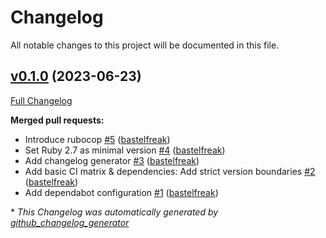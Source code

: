 # Changelog

All notable changes to this project will be documented in this file.

## [v0.1.0](https://github.com/betadots/smart_proxy_hdm/tree/v0.1.0) (2023-06-23)

[Full Changelog](https://github.com/betadots/smart_proxy_hdm/compare/c382a2fad93c4c7db80a790b2877625eb1ad43a4...v0.1.0)

**Merged pull requests:**

- Introduce rubocop [\#5](https://github.com/betadots/smart_proxy_hdm/pull/5) ([bastelfreak](https://github.com/bastelfreak))
- Set Ruby 2.7 as minimal version [\#4](https://github.com/betadots/smart_proxy_hdm/pull/4) ([bastelfreak](https://github.com/bastelfreak))
- Add changelog generator [\#3](https://github.com/betadots/smart_proxy_hdm/pull/3) ([bastelfreak](https://github.com/bastelfreak))
- Add basic CI matrix & dependencies: Add strict version boundaries [\#2](https://github.com/betadots/smart_proxy_hdm/pull/2) ([bastelfreak](https://github.com/bastelfreak))
- Add dependabot configuration [\#1](https://github.com/betadots/smart_proxy_hdm/pull/1) ([bastelfreak](https://github.com/bastelfreak))



\* *This Changelog was automatically generated by [github_changelog_generator](https://github.com/github-changelog-generator/github-changelog-generator)*
